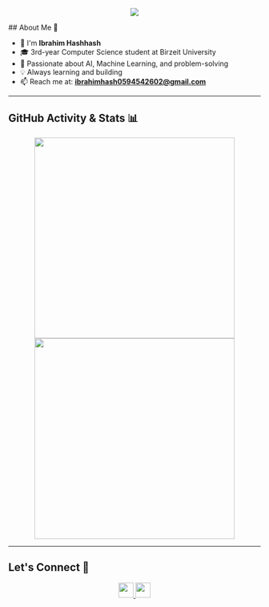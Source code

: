 <p align="center">
  <img src="https://capsule-render.vercel.app/api?type=waving&color=gradient&text=Hello!&height=100&section=header"/>
</p>
## About Me 📌

- 👋 I'm **Ibrahim Hashhash**
- 🎓 3rd-year Computer Science student at Birzeit University  
- 🤖 Passionate about AI, Machine Learning, and problem-solving  
- 💡 Always learning and building  
- 📫 Reach me at: **ibrahimhash0594542602@gmail.com**

---

## GitHub Activity & Stats 📊

<p align="center">
  <img src="https://github-readme-stats.vercel.app/api/top-langs?username=IbrahimHashhash&layout=compact&hide_border=true&bg_color=151515&title_color=00BFFF&text_color=fff&icon_color=00BFFF" width="400" />
  <img src="https://github-readme-stats.vercel.app/api?username=IbrahimHashhash&count_private=true&show_icons=true&hide_border=true&theme=radical" width="400" />
</p>

---

## Let's Connect 🤝

<p align="center">
  <a href="mailto:ibrahimhash0594542602@gmail.com">
    <img src="https://img.shields.io/badge/Gmail-D14836?style=for-the-badge&logo=gmail&logoColor=white" height="30" />
  </a>
  <a href="https://www.linkedin.com/in/ibrahimhashhash">
    <img src="https://img.shields.io/badge/LinkedIn-0077B5?style=for-the-badge&logo=linkedin&logoColor=white" height="30" />
  </a>
</p>
